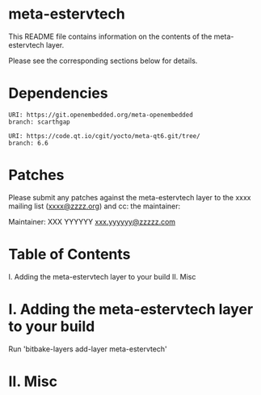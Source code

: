 # meta-estervtech

This README file contains information on the contents of the meta-estervtech layer.

Please see the corresponding sections below for details.

Dependencies
============

	URI: https://git.openembedded.org/meta-openembedded
	branch: scarthgap 

	URI: https://code.qt.io/cgit/yocto/meta-qt6.git/tree/
	branch: 6.6

Patches
=======

Please submit any patches against the meta-estervtech layer to the xxxx mailing list (xxxx@zzzz.org)
and cc: the maintainer:

Maintainer: XXX YYYYYY <xxx.yyyyyy@zzzzz.com>

Table of Contents
=================

  I. Adding the meta-estervtech layer to your build
 II. Misc


I. Adding the meta-estervtech layer to your build
=================================================

Run 'bitbake-layers add-layer meta-estervtech'

II. Misc
========

